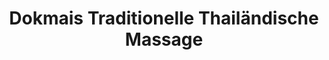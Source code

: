 ---
title: "Dokmais Traditionelle Thailändische Massage"
url: /bonn/dokmais-traditionelle-thailaendische-massage/
shop: Massage
---